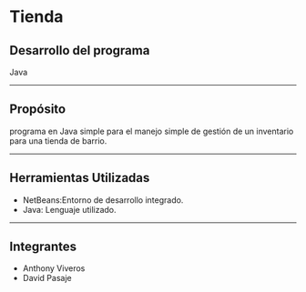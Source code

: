 # Tienda
## Desarrollo del programa 
Java

---

## Propósito 

programa en Java  simple para el manejo simple de gestión de un inventario para una tienda de barrio. 

---
## Herramientas Utilizadas

- NetBeans:Entorno de desarrollo integrado.
- Java: Lenguaje utilizado.


---

## Integrantes

- Anthony Viveros
- David Pasaje
